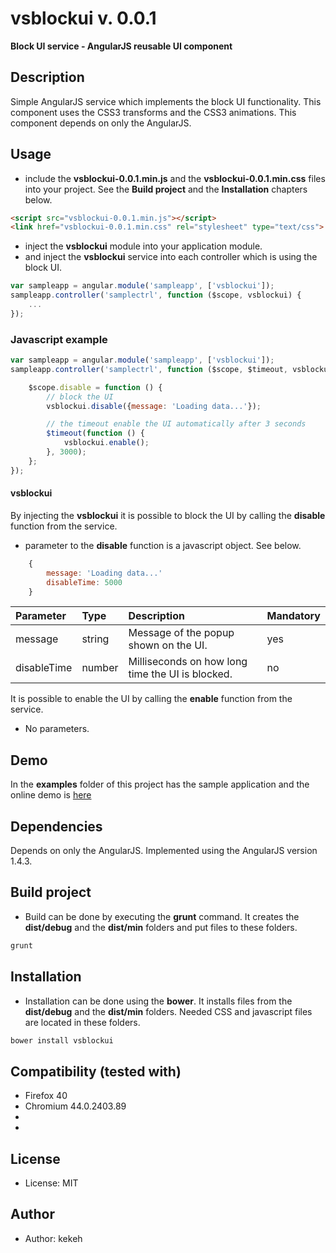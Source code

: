 # vsblockui v. 0.0.1

**Block UI service - AngularJS reusable UI component**

## Description
Simple AngularJS service which implements the block UI functionality. This component uses the CSS3 transforms and the CSS3 animations. This component depends on only the AngularJS.

## Usage

* include the **vsblockui-0.0.1.min.js** and the **vsblockui-0.0.1.min.css** files into your project. See the **Build project** and the **Installation** chapters below.
```html
<script src="vsblockui-0.0.1.min.js"></script>
<link href="vsblockui-0.0.1.min.css" rel="stylesheet" type="text/css">
```
* inject the **vsblockui** module into your application module.
* and inject the **vsblockui** service into each controller which is using the block UI.
```js
var sampleapp = angular.module('sampleapp', ['vsblockui']);
sampleapp.controller('samplectrl', function ($scope, vsblockui) {
    ...
});
```

### Javascript example
```js
var sampleapp = angular.module('sampleapp', ['vsblockui']);
sampleapp.controller('samplectrl', function ($scope, $timeout, vsblockui) {

    $scope.disable = function () {
        // block the UI
        vsblockui.disable({message: 'Loading data...'});

        // the timeout enable the UI automatically after 3 seconds
        $timeout(function () {
            vsblockui.enable();
        }, 3000);
    };
});

```


#### vsblockui

By injecting the **vsblockui** it is possible to block the UI by calling the **disable** function from the service.

* parameter to the **disable** function is a javascript object. See below.
```js
    {
        message: 'Loading data...'
        disableTime: 5000
    }
```

| Parameter | Type | Description | Mandatory | 
| :------------ |:---------------|:---------------|:---------------|
| message | string | Message of the popup shown on the UI. | yes |
| disableTime | number | Milliseconds on how long time the UI is blocked. | no |


It is possible to enable the UI by calling the **enable** function from the service.

* No parameters.

## Demo
In the **examples** folder of this project has the sample application and the online demo is [here](http://kekeh.github.io/vsblockui)

## Dependencies
Depends on only the AngularJS. Implemented using the AngularJS version 1.4.3.

## Build project
* Build can be done by executing the **grunt** command. It creates the **dist/debug** and the **dist/min** folders and put files to these folders.
```js
grunt
```

## Installation
* Installation can be done using the **bower**. It installs files from the **dist/debug** and the **dist/min** folders. Needed CSS and javascript files are located in these folders.
```js
bower install vsblockui
```

## Compatibility (tested with)
* Firefox 40
* Chromium 44.0.2403.89 
* 
* 

## License
* License: MIT

## Author
* Author: kekeh